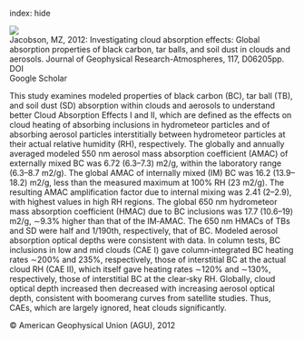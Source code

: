 index: hide

<div class="Citation">
    <div class="Citation-thumb CitationThumb-linked"  data-href="https://doi.org/10.1029/2011jd017218">
      <img src="https://static.claimspace.cloud/climate-study-static/refs/thumbs/8/Jacobson_2012-thumb.png" />
    </div>

  <div class="Citation-body">
    <div class="Citation-text">Jacobson, MZ, 2012: Investigating cloud absorption effects: Global absorption properties of black carbon, tar balls, and soil dust in clouds and aerosols. <span class="Article-journal">Journal of Geophysical Research-Atmospheres, </span><span class="Article-volume">117, </span>D06205pp.</div>
    <div class="Citation-links">
      <div class="CitationLink" data-href="https://doi.org/10.1029/2011jd017218">
        <div class="CitationLink-icon CitationLink-Doi"></div>
        <div class="CitationLink-text">DOI</div>
      </div>
      <div class="CitationLink" data-href="https://scholar.google.com/scholar?q=10.1029/2011jd017218">
        <div class="CitationLink-icon CitationLink-Scholar"></div>
        <div class="CitationLink-text">Google Scholar</div>
      </div>
    </div>
  </div>
</div>

This study examines modeled properties of black carbon (BC), tar ball (TB), and soil dust (SD) absorption within clouds and aerosols to understand better Cloud Absorption Effects I and II, which are defined as the effects on cloud heating of absorbing inclusions in hydrometeor particles and of absorbing aerosol particles interstitially between hydrometeor particles at their actual relative humidity (RH), respectively. The globally and annually averaged modeled 550 nm aerosol mass absorption coefficient (AMAC) of externally mixed BC was 6.72 (6.3–7.3) m2/g, within the laboratory range (6.3–8.7 m2/g). The global AMAC of internally mixed (IM) BC was 16.2 (13.9–18.2) m2/g, less than the measured maximum at 100% RH (23 m2/g). The resulting AMAC amplification factor due to internal mixing was 2.41 (2–2.9), with highest values in high RH regions. The global 650 nm hydrometeor mass absorption coefficient (HMAC) due to BC inclusions was 17.7 (10.6–19) m2/g, ∼9.3% higher than that of the IM‐AMAC. The 650 nm HMACs of TBs and SD were half and 1/190th, respectively, that of BC. Modeled aerosol absorption optical depths were consistent with data. In column tests, BC inclusions in low and mid clouds (CAE I) gave column‐integrated BC heating rates ∼200% and 235%, respectively, those of interstitial BC at the actual cloud RH (CAE II), which itself gave heating rates ∼120% and ∼130%, respectively, those of interstitial BC at the clear‐sky RH. Globally, cloud optical depth increased then decreased with increasing aerosol optical depth, consistent with boomerang curves from satellite studies. Thus, CAEs, which are largely ignored, heat clouds significantly.

<div class="Citation-copy">
&copy; American Geophysical Union (AGU), 2012
</div>
